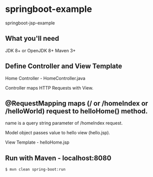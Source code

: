 # springboot-example
springboot-jsp-example

## What you'll need
JDK 8+ or OpenJDK 8+
Maven 3+

## Define Controller and View Template

Home Controller - HomeController.java

Controller maps HTTP Requests with View.

## @RequestMapping maps (/ or /homeIndex or /helloWorld) request to helloHome() method.

name is a query string parameter of /homeIndex request.

Model object passes value to hello view (hello.jsp).

View Template - helloHome.jsp

## Run with Maven - localhost:8080

```
$ mvn clean spring-boot:run
```
